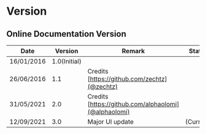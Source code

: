 # Version

## Online Documentation Version

| Date       | Version      | Remark                                               | Status    |
| ---------- | ------------ | ---------------------------------------------------- | --------- |
| 16/01/2016 | 1.0(Initial) |                                                      |           |
| 26/06/2016 | 1.1          | Credits [https://github.com/zechtz](@zechtz)         |           |
| 31/05/2021 | 2.0          | Credits [https://github.com/alphaolomi](@alphaolomi) |           |
| 12/09/2021 | 3.0          | Major UI update                                      | (Current) |


